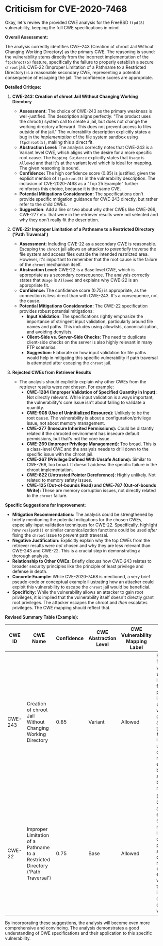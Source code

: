 # Criticism for CVE-2020-7468

Okay, let's review the provided CWE analysis for the FreeBSD `ftpd(8)` vulnerability, keeping the full CWE specifications in mind.

**Overall Assessment:**

The analysis correctly identifies CWE-243 (Creation of chroot Jail Without Changing Working Directory) as the primary CWE.  The reasoning is sound: the vulnerability stems directly from the incorrect implementation of the `ftpchroot(5)` feature, specifically the failure to properly establish a secure `chroot` jail.  CWE-22 (Improper Limitation of a Pathname to a Restricted Directory) is a reasonable secondary CWE, representing a potential consequence of escaping the jail. The confidence scores are appropriate.

**Detailed Critique:**

1.  **CWE-243: Creation of chroot Jail Without Changing Working Directory**

    *   **Assessment:** The choice of CWE-243 as the primary weakness is well-justified. The description aligns perfectly: "The product uses the chroot() system call to create a jail, but does not change the working directory afterward. This does not prevent access to files outside of the jail." The vulnerability description explicitly states a bug in the *implementation* of the file system sandbox using `ftpchroot(5)`, making this a direct fit.
    *   **Abstraction Level:** The analysis correctly notes that CWE-243 is a Variant level CWE, which aligns with the desire for a more specific root cause. The `Mapping Guidance` explicitly states that `Usage` is `Allowed` and that it's at the variant level which is ideal for mapping.  The given reasoning is sound.
    *   **Confidence:** The high confidence score (0.85) is justified, given the explicit mention of `ftpchroot(5)` in the vulnerability description.  The inclusion of CVE-2020-7468 as a "Top 25 Example" further reinforces this choice, because it is the same CVE.
    *   **Potential Mitigations Consideration:** The specifications don't provide specific mitigation guidance for CWE-243 directly, but rather refer to the child CWEs.
    *   **Suggestion:** Add a line or two about why other CWEs like CWE-269, CWE-277 etc. that were in the retriever results were not selected and why they don't really fit the description.

2.  **CWE-22: Improper Limitation of a Pathname to a Restricted Directory ('Path Traversal')**

    *   **Assessment:** Including CWE-22 as a secondary CWE is reasonable. Escaping the `chroot` jail allows an attacker to *potentially* traverse the file system and access files outside the intended restricted area. However, it's important to remember that the root cause is the failure of the `chroot` mechanism itself.
    *   **Abstraction Level:** CWE-22 is a Base level CWE, which is appropriate as a secondary consequence.  The analysis correctly states that `Usage` is `Allowed` and explains why CWE-22 is an appropriate fit.
    *   **Confidence:** The confidence score (0.75) is appropriate, as the connection is less direct than with CWE-243. It's a consequence, not the cause.
    *   **Potential Mitigations Consideration:** The CWE-22 specification provides robust potential mitigations:
        *   **Input Validation:** The specifications rightly emphasize the importance of stringent input validation, particularly around file names and paths. This includes using allowlists, canonicalization, and avoiding denylists.
        *   **Client-Side vs. Server-Side Checks:** The need to duplicate client-side checks on the server is also highly relevant in many FTP scenarios.
        *   **Suggestion:** Elaborate on how input validation for file paths would help in mitigating this specific vulnerability if path traversal is attempted after escaping the `chroot` jail.

3.  **Rejected CWEs from Retriever Results**

    *   The analysis should explicitly explain why other CWEs from the retriever results were *not* chosen. For example:
        *   **CWE-1284 (Improper Validation of Specified Quantity in Input):** Not directly relevant. While input validation is always important, the vulnerability's core issue isn't about failing to validate a quantity.
        *   **CWE-908 (Use of Uninitialized Resource):** Unlikely to be the root cause. The vulnerability is about a configuration/privilege issue, not about memory management.
        *   **CWE-277 (Insecure Inherited Permissions):** Could be distantly related if the chrooted environment has insecure default permissions, but that's not the core issue.
        *   **CWE-269 (Improper Privilege Management):** Too broad. This is a class-level CWE and the analysis needs to drill down to the specific issue with the chroot jail.
        *   **CWE-267 (Privilege Defined With Unsafe Actions):** Similar to CWE-269, too broad. It doesn't address the specific failure in the chroot implementation.
        *   **CWE-822 (Untrusted Pointer Dereference):** Highly unlikely. Not related to memory safety issues.
        *   **CWE-125 (Out-of-bounds Read) and CWE-787 (Out-of-bounds Write):** These are memory corruption issues, not directly related to the `chroot` failure.

**Specific Suggestions for Improvement:**

*   **Mitigation Recommendations:** The analysis could be strengthened by briefly mentioning the potential mitigations for the chosen CWEs, especially input validation techniques for CWE-22. Specifically, highlight how `realpath()` or similar canonicalization functions could be used *after* fixing the `chroot` issue to prevent path traversal.
*   **Negative Justification:** Explicitly explain why the top CWEs from the retriever results were *not* chosen and why they are less relevant than CWE-243 and CWE-22. This is a crucial step in demonstrating a thorough analysis.
*   **Relationship to Other CWEs:** Briefly discuss how CWE-243 relates to broader security principles like the principle of least privilege and defense in depth.
*   **Concrete Example:** While CVE-2020-7468 is mentioned, a very brief pseudo-code or conceptual example illustrating how an attacker could exploit this vulnerability to escape the `chroot` jail would be beneficial.
*   **Specificity:**  While the vulnerability allows an attacker to gain root privileges, it is implied that the vulnerability itself doesn't directly grant root privileges. The attacker escapes the chroot and *then* escalates privileges. The CWE mapping should reflect that.

**Revised Summary Table (Example):**

| CWE ID | CWE Name | Confidence | CWE Abstraction Level | CWE Vulnerability Mapping Label | CWE-Vulnerability Mapping Notes |
|---|---|---|---|---|---|
| CWE-243 | Creation of chroot Jail Without Changing Working Directory | 0.85 | Variant | Allowed | Primary CWE. The vulnerability specifically involves a failure to properly implement a `chroot` jail, which is directly addressed by this CWE.  The `ftpd(8)` implementation uses `chroot` to create a restricted environment, but a flaw allows users to bypass this restriction.  |
| CWE-22 | Improper Limitation of a Pathname to a Restricted Directory ('Path Traversal') | 0.75 | Base | Allowed | Secondary CWE. Since the attacker can escape the file system restriction, this implies they could potentially access files outside the restricted `chroot` environment via path traversal. This is a consequence of the primary vulnerability. |

By incorporating these suggestions, the analysis will become even more comprehensive and convincing. The analysis demonstrates a good understanding of CWE specifications and their application to this specific vulnerability.